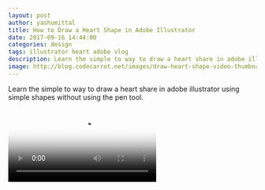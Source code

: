 ```yaml
---
layout: post
author: yashumittal
title: How to Draw a Heart Shape in Adobe Illustrator
date: 2017-09-16 14:44:00
categories: design
tags: illustrator heart adobe vlog
description: Learn the simple to way to draw a heart share in adobe illustrator using simple shapes without using the pen tool.
image: http://blog.codecarrot.net/images/draw-heart-shape-video-thumbnail.jpg
---
```


Learn the simple to way to draw a heart share in adobe illustrator using simple shapes without using the pen tool.

<video poster="http://blog.codecarrot.net/images/draw-heart-shape-video-thumbnail.jpg" controls>
  <source src="https://r14---sn-cvh7kn7r.googlevideo.com/videoplayback?ms=au&sparams=dur%2Cei%2Cid%2Cinitcwndbps%2Cip%2Cipbits%2Citag%2Clmt%2Cmime%2Cmm%2Cmn%2Cms%2Cmv%2Cpl%2Cratebypass%2Crequiressl%2Csource%2Cexpire&mv=m&mt=1505552792&lmt=1502011322606246&ip=103.253.148.93&expire=1505574475&itag=22&dur=118.050&mn=sn-cvh7kn7r&mm=31&ipbits=0&key=yt6&mime=video%2Fmp4&id=o-ABH7XoyvIfgxfQzbYPj8GyAW5_9tJJRVsPFFxOHdaNaV&source=youtube&initcwndbps=226250&requiressl=yes&signature=0ED32CE5094D70D22AC2405E647AAE34B475E93C.6DE97D07BF3D46BF762717CD77BD747CA3BE8F12&ei=6-m8WcKjCcGpqQHlxpCwCQ&ratebypass=yes&pl=24" type="video/mp4">
</video>
